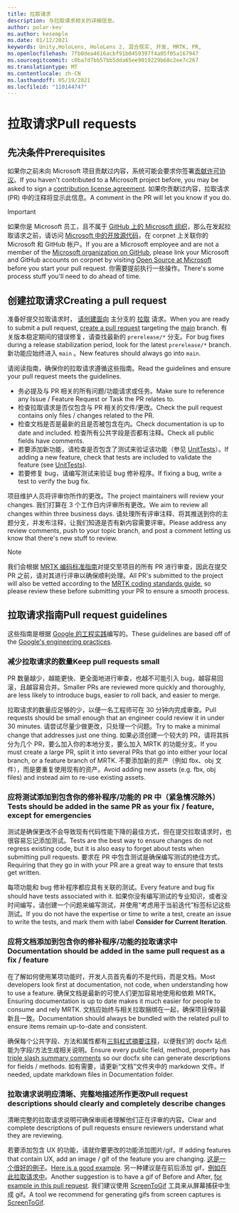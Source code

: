 ```yaml
---
title: 拉取请求
description: 与拉取请求相关的详细信息。
author: polar-kev
ms.author: kesemple
ms.date: 01/12/2021
keywords: Unity,HoloLens, HoloLens 2, 混合现实, 开发, MRTK, PR,
ms.openlocfilehash: 7fb0dea4616acbf91b0459397f4a05f05a167947
ms.sourcegitcommit: c0ba7d7bb57bb5dda65ee9019229b68c2ee7c267
ms.translationtype: MT
ms.contentlocale: zh-CN
ms.lasthandoff: 05/19/2021
ms.locfileid: "110144747"
---
```

# <a name="pull-requests"></a><span data-ttu-id="2f29d-104">拉取请求</span><span class="sxs-lookup"><span data-stu-id="2f29d-104">Pull requests</span></span>

## <a name="prerequisites"></a><span data-ttu-id="2f29d-105">先决条件</span><span class="sxs-lookup"><span data-stu-id="2f29d-105">Prerequisites</span></span>

<span data-ttu-id="2f29d-106">如果你之前未向 Microsoft 项目贡献过内容，系统可能会要求你签署[贡献许可协议](https://cla.microsoft.com/)。</span><span class="sxs-lookup"><span data-stu-id="2f29d-106">If you haven't contributed to a Microsoft project before, you may be asked to sign a [contribution license agreement](https://cla.microsoft.com/).</span></span>
<span data-ttu-id="2f29d-107">如果你贡献过内容，拉取请求 (PR) 中的注释将显示此信息。</span><span class="sxs-lookup"><span data-stu-id="2f29d-107">A comment in the PR will let you know if you do.</span></span>

> [!IMPORTANT]
> <span data-ttu-id="2f29d-108">如果你是 Microsoft 员工，且不属于 [GitHub 上的 Microsoft 组织](https://github.com/Microsoft)，那么在发起拉取请求之前，请访问 [Microsoft 中的开放源代码](https://opensource.microsoft.com/)，在 corpnet 上关联你的 Microsoft 和 GitHub 帐户。</span><span class="sxs-lookup"><span data-stu-id="2f29d-108">If you are a Microsoft employee and are not a member of the [Microsoft organization on GitHub](https://github.com/Microsoft), please link your Microsoft and GitHub accounts on corpnet by visiting [Open Source at Microsoft](https://opensource.microsoft.com/) before you start your pull request.</span></span> <span data-ttu-id="2f29d-109">你需要提前执行一些操作。</span><span class="sxs-lookup"><span data-stu-id="2f29d-109">There's some process stuff you'll need to do ahead of time.</span></span>

## <a name="creating-a-pull-request"></a><span data-ttu-id="2f29d-110">创建拉取请求</span><span class="sxs-lookup"><span data-stu-id="2f29d-110">Creating a pull request</span></span>

<span data-ttu-id="2f29d-111">准备好提交拉取请求时， [请创建面向](https://github.com/microsoft/MixedRealityToolkit-Unity/compare/main...main?expand=1) 主分支的 [拉取](https://github.com/microsoft/mixedrealitytoolkit-unity/tree/main) 请求。</span><span class="sxs-lookup"><span data-stu-id="2f29d-111">When you are ready to submit a pull request, [create a pull request](https://github.com/microsoft/MixedRealityToolkit-Unity/compare/main...main?expand=1) targeting the [main](https://github.com/microsoft/mixedrealitytoolkit-unity/tree/main) branch.</span></span> <span data-ttu-id="2f29d-112">有关版本稳定期间的错误修复，请查找最新的 `prerelease/*` 分支。</span><span class="sxs-lookup"><span data-stu-id="2f29d-112">For bug fixes during a release stabilization period, look for the latest `prerelease/*` branch.</span></span> <span data-ttu-id="2f29d-113">新功能应始终进入 `main` 。</span><span class="sxs-lookup"><span data-stu-id="2f29d-113">New features should always go into `main`.</span></span>

<span data-ttu-id="2f29d-114">请阅读指南，确保你的拉取请求遵循这些指南。</span><span class="sxs-lookup"><span data-stu-id="2f29d-114">Read the guidelines and ensure your pull request meets the guidelines.</span></span>

* <span data-ttu-id="2f29d-115">务必提及与 PR 相关的所有问题/功能请求或任务。</span><span class="sxs-lookup"><span data-stu-id="2f29d-115">Make sure to reference any Issue / Feature Request or Task the PR relates to.</span></span>
* <span data-ttu-id="2f29d-116">检查拉取请求是否仅包含与 PR 相关的文件/更改。</span><span class="sxs-lookup"><span data-stu-id="2f29d-116">Check the pull request contains only files / changes related to the PR.</span></span>
* <span data-ttu-id="2f29d-117">检查文档是否是最新的且是否被包含在内。</span><span class="sxs-lookup"><span data-stu-id="2f29d-117">Check documentation is up to date and included.</span></span> <span data-ttu-id="2f29d-118">检查所有公共字段是否都有注释。</span><span class="sxs-lookup"><span data-stu-id="2f29d-118">Check all public fields have comments.</span></span>
* <span data-ttu-id="2f29d-119">若要添加新功能，请检查是否包含了测试来验证该功能（参见 [UnitTests](../contributing/unit-tests.md)）。</span><span class="sxs-lookup"><span data-stu-id="2f29d-119">If adding a new feature, check that tests are included to validate the feature (see [UnitTests](../contributing/unit-tests.md)).</span></span>
* <span data-ttu-id="2f29d-120">若要修复 bug，请编写测试来验证 bug 修补程序。</span><span class="sxs-lookup"><span data-stu-id="2f29d-120">If fixing a bug, write a test to verify the bug fix.</span></span>

<span data-ttu-id="2f29d-121">项目维护人员将评审你所作的更改。</span><span class="sxs-lookup"><span data-stu-id="2f29d-121">The project maintainers will review your changes.</span></span> <span data-ttu-id="2f29d-122">我们打算在 3 个工作日内评审所有更改。</span><span class="sxs-lookup"><span data-stu-id="2f29d-122">We aim to review all changes within three business days.</span></span> <span data-ttu-id="2f29d-123">请处理所有评审注释、将其推送到你的主题分支，并发布注释，让我们知道是否有新内容需要评审。</span><span class="sxs-lookup"><span data-stu-id="2f29d-123">Please address any review comments, push to your topic branch, and post a comment letting us know that there's new stuff to review.</span></span>

> [!NOTE]
> <span data-ttu-id="2f29d-124">我们会根据 [MRTK 编码标准指南](../contributing/coding-guidelines.md)对提交至项目的所有 PR 进行审查，因此在提交 PR 之前，请对其进行评审以确保顺利处理。</span><span class="sxs-lookup"><span data-stu-id="2f29d-124">All PR's submitted to the project will also be vetted according to the [MRTK coding standards guide](../contributing/coding-guidelines.md), so please review these before submitting your PR to ensure a smooth process.</span></span>

## <a name="pull-request-guidelines"></a><span data-ttu-id="2f29d-125">拉取请求指南</span><span class="sxs-lookup"><span data-stu-id="2f29d-125">Pull request guidelines</span></span>

<span data-ttu-id="2f29d-126">这些指南是根据 [Google 的工程实践](https://google.github.io/eng-practices/review/developer/small-cls.html)编写的。</span><span class="sxs-lookup"><span data-stu-id="2f29d-126">These guidelines are based off of the [Google's engineering practices](https://google.github.io/eng-practices/review/developer/small-cls.html).</span></span>

### <a name="keep-pull-requests-small"></a><span data-ttu-id="2f29d-127">减少拉取请求的数量</span><span class="sxs-lookup"><span data-stu-id="2f29d-127">Keep pull requests small</span></span>

<span data-ttu-id="2f29d-128">PR 数量越少，越能更快、更全面地进行审查，也越不可能引入 bug，越容易回滚，且越容易合并。</span><span class="sxs-lookup"><span data-stu-id="2f29d-128">Smaller PRs are reviewed more quickly and thoroughly, are less likely to introduce bugs, easier to roll back, and easier to merge.</span></span>

<span data-ttu-id="2f29d-129">拉取请求的数量应足够的少，以便一名工程师可在 30 分钟内完成审查。</span><span class="sxs-lookup"><span data-stu-id="2f29d-129">Pull requests should be small enough that an engineer could review it in under 30 minutes.</span></span> <span data-ttu-id="2f29d-130">请尝试尽量少做更改，只处理一个问题。</span><span class="sxs-lookup"><span data-stu-id="2f29d-130">Try to make a minimal change that addresses just one thing.</span></span> <span data-ttu-id="2f29d-131">如果必须创建一个较大的 PR，请将其拆分为几个 PR，要么加入你的本地分支，要么加入 MRTK 的功能分支。</span><span class="sxs-lookup"><span data-stu-id="2f29d-131">If you must create a large PR, split it into several PRs that go into either your local branch, or a feature branch of MRTK.</span></span> <span data-ttu-id="2f29d-132">不要添加新的资产（例如 fbx、obj 文件），而是要重复使用现有的资产。</span><span class="sxs-lookup"><span data-stu-id="2f29d-132">Avoid adding new assets (e.g. fbx, obj files) and instead aim to re-use existing assets.</span></span>

### <a name="tests-should-be-added-in-the-same-pr-as-your-fix--feature-except-for-emergencies"></a><span data-ttu-id="2f29d-133">应将测试添加到包含你的修补程序/功能的 PR 中（紧急情况除外）</span><span class="sxs-lookup"><span data-stu-id="2f29d-133">Tests should be added in the same PR as your fix / feature, except for emergencies</span></span>

<span data-ttu-id="2f29d-134">测试是确保更改不会导致现有代码性能下降的最佳方式，但在提交拉取请求时，也很容易忘记添加测试。</span><span class="sxs-lookup"><span data-stu-id="2f29d-134">Tests are the best way to ensure changes do not regress existing code, but it is also easy to forget about tests when submitting pull requests.</span></span> <span data-ttu-id="2f29d-135">要求在 PR 中包含测试是确保编写测试的绝佳方式。</span><span class="sxs-lookup"><span data-stu-id="2f29d-135">Requiring that they go in with your PR are a great way to ensure that tests get written.</span></span>

<span data-ttu-id="2f29d-136">每项功能和 bug 修补程序都应具有关联的测试。</span><span class="sxs-lookup"><span data-stu-id="2f29d-136">Every feature and bug fix should have tests associated with it.</span></span> <span data-ttu-id="2f29d-137">如果你没有编写测试的专业知识，或者没时间编写，请创建一个问题来编写测试，并使用“考虑用于当前迭代”标签标记这些测试。</span><span class="sxs-lookup"><span data-stu-id="2f29d-137">If you do not have the expertise or time to write a test, create an issue to write the tests, and mark them with label **Consider for Current Iteration**.</span></span>

### <a name="documentation-should-be-added-in-the-same-pull-request-as-a-fix--feature"></a><span data-ttu-id="2f29d-138">应将文档添加到包含你的修补程序/功能的拉取请求中</span><span class="sxs-lookup"><span data-stu-id="2f29d-138">Documentation should be added in the same pull request as a fix / feature</span></span>

<span data-ttu-id="2f29d-139">在了解如何使用某项功能时，开发人员首先看的不是代码，而是文档。</span><span class="sxs-lookup"><span data-stu-id="2f29d-139">Most developers look first at documentation, not code, when understanding how to use a feature.</span></span> <span data-ttu-id="2f29d-140">确保文档是最新的可使人们更加容易地使用和依赖 MRTK。</span><span class="sxs-lookup"><span data-stu-id="2f29d-140">Ensuring documentation is up to date makes it much easier for people to consume and rely MRTK.</span></span>  <span data-ttu-id="2f29d-141">文档应始终与相关拉取捆绑在一起，确保项目保持最新且一致。</span><span class="sxs-lookup"><span data-stu-id="2f29d-141">Documentation should always be bundled with the related pull to ensure items remain up-to-date and consistent.</span></span>

<span data-ttu-id="2f29d-142">确保每个公共字段、方法和属性都有[三斜杠式摘要注释](https://dotnet.github.io/docfx/spec/triple_slash_comments_spec.html)，以便我们的 docfx 站点能为字段/方法生成相关说明。</span><span class="sxs-lookup"><span data-stu-id="2f29d-142">Ensure every public field, method, property has [triple slash summary comments](https://dotnet.github.io/docfx/spec/triple_slash_comments_spec.html) so our docfx site can generate descriptions for fields / methods.</span></span> <span data-ttu-id="2f29d-143">如有需要，请更新“文档”文件夹中的 markdown 文件。</span><span class="sxs-lookup"><span data-stu-id="2f29d-143">If needed, update markdown files in Documentation folder.</span></span>

### <a name="pull-request-descriptions-should-clearly-and-completely-describe-changes"></a><span data-ttu-id="2f29d-144">拉取请求说明应清晰、完整地描述所作更改</span><span class="sxs-lookup"><span data-stu-id="2f29d-144">Pull request descriptions should clearly and completely describe changes</span></span>

<span data-ttu-id="2f29d-145">清晰完整的拉取请求说明可确保审阅者理解他们正在评审的内容。</span><span class="sxs-lookup"><span data-stu-id="2f29d-145">Clear and complete descriptions of pull requests ensure reviewers understand what they are reviewing.</span></span>

<span data-ttu-id="2f29d-146">若要添加包含 UX 的功能，请就你要更改的功能添加图片/gif。</span><span class="sxs-lookup"><span data-stu-id="2f29d-146">If adding features that contain UX, add an image / gif of the feature you are changing.</span></span> <span data-ttu-id="2f29d-147">[这是一个很好的例子](https://github.com/microsoft/MixedRealityToolkit-Unity/pull/4532)。</span><span class="sxs-lookup"><span data-stu-id="2f29d-147">[Here is a good example](https://github.com/microsoft/MixedRealityToolkit-Unity/pull/4532).</span></span> <span data-ttu-id="2f29d-148">另一种建议是在前后添加 gif，[例如在此拉取请求中](https://github.com/microsoft/MixedRealityToolkit-Unity/pull/5896)。</span><span class="sxs-lookup"><span data-stu-id="2f29d-148">Another suggestion is to have a gif of Before and After, [for example in this pull request](https://github.com/microsoft/MixedRealityToolkit-Unity/pull/5896).</span></span> <span data-ttu-id="2f29d-149">我们建议使用 [ScreenToGif](https://www.screentogif.com/) 工具来从屏幕捕获中生成 gif。</span><span class="sxs-lookup"><span data-stu-id="2f29d-149">A tool we recommend for generating gifs from screen captures is [ScreenToGif](https://www.screentogif.com/).</span></span>
